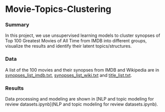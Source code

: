 # Movie-Topics-Clustering

### Summary
In this project, we use unsupervised learning models to cluster synopses of Top 100 Greatest Movies of All Time from IMDB into different groups, visualize the results and identify their latent topics/structures.

### Data
A list of the 100 movies and their synopses from IMDB and Wikipedia are in [synopses_list_imdb.txt](data_imdb), [synopses_list_wiki.txt](data_wiki) and [title_list.txt](titles).

### Results
Data processing and modeling are shown in [NLP and topic modeling for review datasets.ipynb](NLP and topic modeling for review datasets.ipynb).
